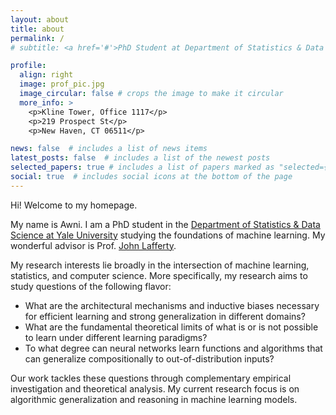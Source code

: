```yaml
---
layout: about
title: about
permalink: /
# subtitle: <a href='#'>PhD Student at Department of Statistics & Data Science, Yale University</a>. Address. Contacts. Moto. Etc.

profile:
  align: right
  image: prof_pic.jpg
  image_circular: false # crops the image to make it circular
  more_info: >
    <p>Kline Tower, Office 1117</p>
    <p>219 Prospect St</p>
    <p>New Haven, CT 06511</p>

news: false  # includes a list of news items
latest_posts: false  # includes a list of the newest posts
selected_papers: true # includes a list of papers marked as "selected={true}"
social: true  # includes social icons at the bottom of the page
---
```


Hi! Welcome to my homepage.

My name is Awni. I am a PhD student in the [Department of Statistics & Data Science at Yale University](https://statistics.yale.edu/) studying the foundations of machine learning. My wonderful advisor is Prof. [John Lafferty](https://statistics.yale.edu/people/john-lafferty).

My research interests lie broadly in the intersection of machine learning, statistics, and computer science. More specifically, my research aims to study questions of the following flavor:
- What are the architectural mechanisms and inductive biases necessary for efficient learning and strong generalization in different domains?
- What are the fundamental theoretical limits of what is or is not possible to learn under different learning paradigms?
- To what degree can neural networks learn functions and algorithms that can generalize compositionally to out-of-distribution inputs?

Our work tackles these questions through complementary empirical investigation and theoretical analysis. My current research focus is on algorithmic generalization and reasoning in machine learning models.